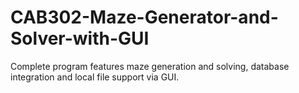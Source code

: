# CAB302-Maze-Generator-and-Solver-with-GUI
Complete program features maze generation and solving, database integration and local file support via GUI.

